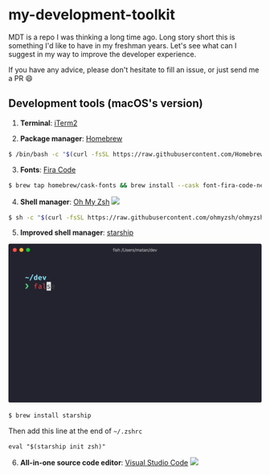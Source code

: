 # my-development-toolkit
MDT is a repo I was thinking a long time ago. Long story short this is something I'd like to have in my freshman years. Let's see what can I suggest in my way to improve the developer experience.

If you have any advice, please don't hesitate to fill an issue, or just send me a PR :smile: 


## Development tools (macOS's version)
1. **Terminal**: [iTerm2](https://iterm2.com)

2. **Package manager**: [Homebrew](https://brew.sh)
  ```bash
  $ /bin/bash -c "$(curl -fsSL https://raw.githubusercontent.com/Homebrew/install/HEAD/install.sh)"
  ```

3. **Fonts**: [Fira Code](https://www.programmingfonts.org/#firacode)
  ```bash
  $ brew tap homebrew/cask-fonts && brew install --cask font-fira-code-nerd-font
  ```

4. **Shell manager**: [Oh My Zsh](https://ohmyz.sh)
  ![](https://ohmyz.sh/img/themes/omz-update.png)
  ```bash
  $ sh -c "$(curl -fsSL https://raw.githubusercontent.com/ohmyzsh/ohmyzsh/master/tools/install.sh)"
  ```

5. **Improved shell manager**: [starship](https://starship.rs/)
  
  ![](https://raw.githubusercontent.com/starship/starship/master/media/demo.gif)
  ```bash
  $ brew install starship
  ```

  Then add this line at the end of `~/.zshrc`
  ```
  eval "$(starship init zsh)"
  ```

6. **All-in-one source code editor**: [Visual Studio Code](https://code.visualstudio.com/)
  ![](https://code.visualstudio.com/assets/home/home-screenshot-mac.png)